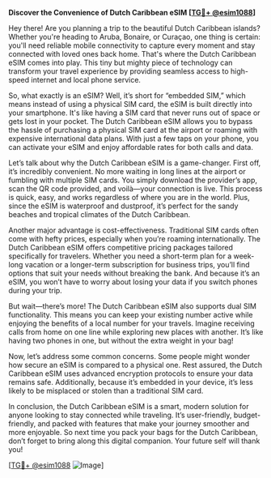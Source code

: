 **Discover the Convenience of Dutch Caribbean eSIM [[TG💪+ @esim1088](https://t.me/s/esim1088)]**

Hey there! Are you planning a trip to the beautiful Dutch Caribbean islands? Whether you're heading to Aruba, Bonaire, or Curaçao, one thing is certain: you'll need reliable mobile connectivity to capture every moment and stay connected with loved ones back home. That's where the Dutch Caribbean eSIM comes into play. This tiny but mighty piece of technology can transform your travel experience by providing seamless access to high-speed internet and local phone service.

So, what exactly is an eSIM? Well, it’s short for “embedded SIM,” which means instead of using a physical SIM card, the eSIM is built directly into your smartphone. It's like having a SIM card that never runs out of space or gets lost in your pocket. The Dutch Caribbean eSIM allows you to bypass the hassle of purchasing a physical SIM card at the airport or roaming with expensive international data plans. With just a few taps on your phone, you can activate your eSIM and enjoy affordable rates for both calls and data.

Let’s talk about why the Dutch Caribbean eSIM is a game-changer. First off, it’s incredibly convenient. No more waiting in long lines at the airport or fumbling with multiple SIM cards. You simply download the provider’s app, scan the QR code provided, and voilà—your connection is live. This process is quick, easy, and works regardless of where you are in the world. Plus, since the eSIM is waterproof and dustproof, it’s perfect for the sandy beaches and tropical climates of the Dutch Caribbean.

Another major advantage is cost-effectiveness. Traditional SIM cards often come with hefty prices, especially when you’re roaming internationally. The Dutch Caribbean eSIM offers competitive pricing packages tailored specifically for travelers. Whether you need a short-term plan for a week-long vacation or a longer-term subscription for business trips, you’ll find options that suit your needs without breaking the bank. And because it’s an eSIM, you won’t have to worry about losing your data if you switch phones during your trip.

But wait—there’s more! The Dutch Caribbean eSIM also supports dual SIM functionality. This means you can keep your existing number active while enjoying the benefits of a local number for your travels. Imagine receiving calls from home on one line while exploring new places with another. It’s like having two phones in one, but without the extra weight in your bag!

Now, let’s address some common concerns. Some people might wonder how secure an eSIM is compared to a physical one. Rest assured, the Dutch Caribbean eSIM uses advanced encryption protocols to ensure your data remains safe. Additionally, because it’s embedded in your device, it’s less likely to be misplaced or stolen than a traditional SIM card.

In conclusion, the Dutch Caribbean eSIM is a smart, modern solution for anyone looking to stay connected while traveling. It’s user-friendly, budget-friendly, and packed with features that make your journey smoother and more enjoyable. So next time you pack your bags for the Dutch Caribbean, don’t forget to bring along this digital companion. Your future self will thank you!

[[TG💪+ @esim1088](https://t.me/s/esim1088) ![Image](https://i.postimg.cc/Y0z9fWf4/image.png)]
